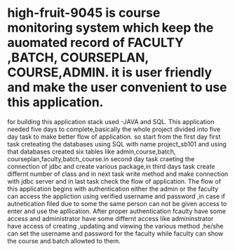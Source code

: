 # high-fruit-9045 is course monitoring system which keep the auomated record of FACULTY ,BATCH, COURSEPLAN, COURSE,ADMIN. it is user friendly and make the user convenient to use this application.
for building this application stack used -JAVA and SQL.
This application needed five days to complete,basically the whole project divided into five day task to make better flow of application. so start from the first day first task creteating the databases using SQL with name project_sb101 and using that databases created six tables like admin,course,batch, courseplan,faculty,batch_course.in second day task craeting the connection of jdbc and create various package,in third days task create differnt number of class and in next task write method and make connection with jdbc server and in last task check the flow of application.
The flow of this application begins with authentication either the admin or the faculty can access the appliction using verified username and password ,in case if autnetication filed due to some the same person can not be given access to enter and use the apllication.
After proper authentication fcaulty have some access and administrator have some differnt access like admininstrator have access of creating ,updating and viewing the various method ,he/she can set the username and password for the faculty while faculty can show the course and batch allowted to them.
